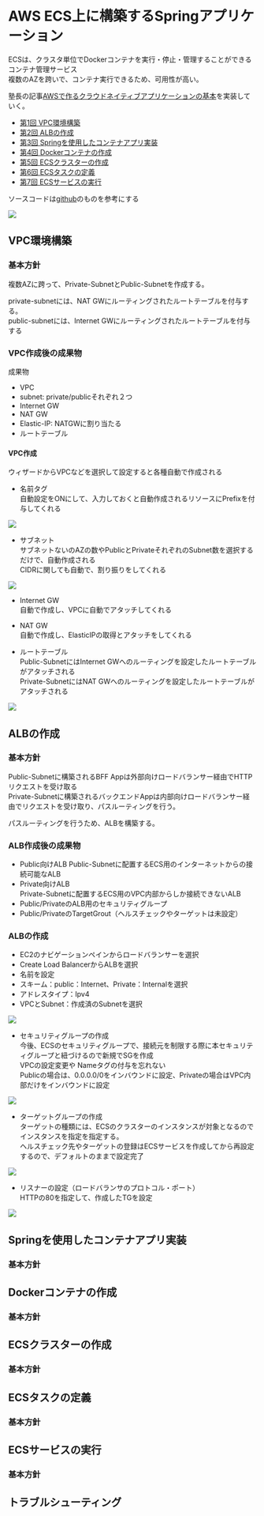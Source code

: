 # AWS ECS上に構築するSpringアプリケーション
ECSは、クラスタ単位でDockerコンテナを実行・停止・管理することができるコンテナ管理サービス  
複数のAZを跨いで、コンテナ実行できるため、可用性が高い。


塾長の記事[AWSで作るクラウドネイティブアプリケーションの基本](https://news.mynavi.jp/techplus/series/AWS/?page=2)を実装していく。
- [第1回 VPC環境構築](https://news.mynavi.jp/techplus/article/techp4354/)
- [第2回 ALBの作成](https://news.mynavi.jp/techplus/article/techp4359/)
- [第3回 Springを使用したコンテナアプリ実装](https://news.mynavi.jp/techplus/article/techp4363/)
- [第4回 Dockerコンテナの作成](https://news.mynavi.jp/techplus/article/techp4390/)
- [第5回 ECSクラスターの作成](https://news.mynavi.jp/techplus/article/techp4405/)
- [第6回 ECSタスクの定義](https://news.mynavi.jp/techplus/article/techp4408/)
- [第7回 ECSサービスの実行](https://news.mynavi.jp/techplus/article/techp4416/)

ソースコードは[github](https://github.com/debugroom/mynavi-sample-aws-ecs)のものを参考にする

![](img/ecs_app.png)






## VPC環境構築
### 基本方針
複数AZに跨って、Private-SubnetとPublic-Subnetを作成する。

private-subnetには、NAT GWにルーティングされたルートテーブルを付与する。  
public-subnetには、Internet GWにルーティングされたルートテーブルを付与する


### VPC作成後の成果物
成果物
- VPC
- subnet: private/publicそれぞれ２つ
- Internet GW
- NAT GW
- Elastic-IP: NATGWに割り当たる
- ルートテーブル

#### VPC作成
ウィザードからVPCなどを選択して設定すると各種自動で作成される

- 名前タグ  
    自動設定をONにして、入力しておくと自動作成されるリソースにPrefixを付与してくれる

![](img/vpc_setting_prefix.png)

- サブネット  
    サブネットないのAZの数やPublicとPrivateそれぞれのSubnet数を選択するだけで、自動作成される      
    CIDRに関しても自動で、割り振りをしてくれる  

![](img/vpc_setting_subnet.png)


- Internet GW    
    自動で作成し、VPCに自動でアタッチしてくれる

- NAT GW    
    自動で作成し、ElasticIPの取得とアタッチをしてくれる


- ルートテーブル  
    Public-SubnetにはInternet GWへのルーティングを設定したルートテーブルがアタッチされる  
    Private-SubnetにはNAT GWへのルーティングを設定したルートテーブルがアタッチされる

![](img/vpc_setting_rtb.png)




## ALBの作成
### 基本方針
Public-Subnetに構築されるBFF Appは外部向けロードバランサー経由でHTTPリクエストを受け取る  
Private-Subnetに構築されるバックエンドAppは内部向けロードバランサー経由でリクエストを受け取り、パスルーティングを行う。

パスルーティングを行うため、ALBを構築する。


### ALB作成後の成果物 
- Public向けALB
    Public-Subnetに配置するECS用のインターネットからの接続可能なALB
- Private向けALB  
    Private-Subnetに配置するECS用のVPC内部からしか接続できないALB
- Public/PrivateのALB用のセキュリティグループ
- Public/PrivateのTargetGrout（ヘルスチェックやターゲットは未設定）


### ALBの作成
- EC2のナビゲーションペインからロードバランサーを選択
- Create Load BalancerからALBを選択
- 名前を設定
- スキーム：public：Internet、Private：Internalを選択
- アドレスタイプ：Ipv4
- VPCとSubnet：作成済のSubnetを選択

![](img/alb_setting_basic.png)

- セキュリティグループの作成  
    今後、ECSのセキュリティグループで、接続元を制限する際に本セキュリティグループと紐づけるので新規でSGを作成  
    VPCの設定変更や Nameタグの付与を忘れない  
    Publicの場合は、0.0.0.0/0をインバウンドに設定、Privateの場合はVPC内部だけをインバウンドに設定

![](img/alb_setting_sg_public.png)


- ターゲットグループの作成  
    ターゲットの種類には、ECSのクラスターのインスタンスが対象となるのでインスタンスを指定を指定する。  
    ヘルスチェック先やターゲットの登録はECSサービスを作成してから再設定するので、デフォルトのままで設定完了
    
![](img/alb_setting_tg.png)    

- リスナーの設定（ロードバランサのプロトコル・ポート）  
     HTTPの80を指定して、作成したTGを設定

![](img/alb_setting_listener.png)








## Springを使用したコンテナアプリ実装
### 基本方針


## Dockerコンテナの作成
### 基本方針


## ECSクラスターの作成
### 基本方針


## ECSタスクの定義
### 基本方針


## ECSサービスの実行
### 基本方針

## トラブルシューティング